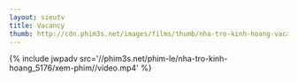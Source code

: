 ```yaml
---
layout: sieutv
title: Vacancy
thumb: http://cdn.phim3s.net/images/films/thumb/nha-tro-kinh-hoang-vacancy-2007.jpg
---
```

{% include jwpadv src='//phim3s.net/phim-le/nha-tro-kinh-hoang_5176/xem-phim//video.mp4' %}